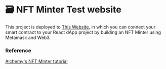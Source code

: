 # 🗃 NFT Minter Test website

This project is deployed to [This Website](https://wickens-mint-test.netlify.app/), in which you can connect your smart contract to your React dApp project by building an NFT Minter using Metamask and Web3.



### Reference
[Alchemy's NFT Minter tutorial](https://docs.alchemyapi.io/alchemy/tutorials/nft-minter)